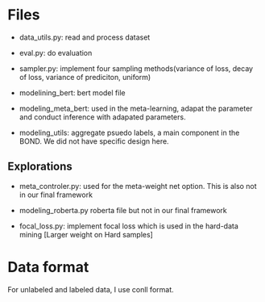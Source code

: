 
# Files

* data_utils.py: read and process dataset

* eval.py: do evaluation

* sampler.py: implement four sampling methods(variance of loss, decay of loss, variance of prediciton, uniform)

* modelining_bert: bert model file

* modeling_meta_bert: used in the meta-learning, adapat the parameter and conduct inference with adapated parameters.

* modeling_utils: aggregate psuedo labels, a main component in the BOND. We did not have specific design here.






## Explorations 

* meta_controler.py: used for the meta-weight net option. This is also not in our final framework

* modeling_roberta.py roberta file but not in our final framework

* focal_loss.py: implement focal loss which is used in the hard-data mining [Larger weight on Hard samples]




# Data format

For unlabeled and labeled data, I use conll format. 
